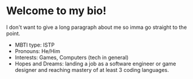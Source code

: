 # Welcome to my bio!
I don't want to give a long paragraph about me so imma go straight to the point.

- MBTI type: ISTP
- Pronouns: He/Him
- Interests: Games, Computers (tech in general)
- Hopes and Dreams: landing a job as a software engineer or game designer and reaching mastery of at least 3 coding languages.
